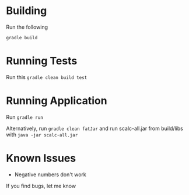 Building
========

Run the following

`gradle build`

Running Tests
=============

Run this
`gradle clean build test`

Running Application
===================

Run
`gradle run`

Alternatively, run 
`gradle clean fatJar`
and run scalc-all.jar from build/libs with 
`java -jar scalc-all.jar`

Known Issues
============
 * Negative numbers don't work

If you find bugs, let me know
